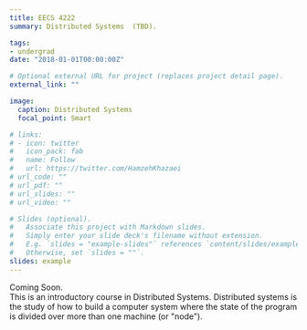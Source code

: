 ```yaml
---
title: EECS 4222
summary: Distributed Systems  (TBD).

tags:
- undergrad
date: "2018-01-01T00:00:00Z"

# Optional external URL for project (replaces project detail page).
external_link: ""

image:
  caption: Distributed Systems
  focal_point: Smart

# links:
# - icon: twitter
#   icon_pack: fab
#   name: Follow
#   url: https://twitter.com/HamzehKhazaei
# url_code: ""
# url_pdf: ""
# url_slides: ""
# url_video: ""

# Slides (optional).
#   Associate this project with Markdown slides.
#   Simply enter your slide deck's filename without extension.
#   E.g. `slides = "example-slides"` references `content/slides/example-slides.md`.
#   Otherwise, set `slides = ""`.
slides: example
---
```


Coming Soon.   
This is an introductory course in Distributed Systems. Distributed systems is the study of how to build a computer 
system where the state of the program is divided over more than one machine (or "node").
